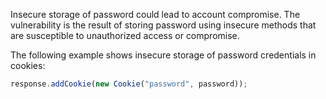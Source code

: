 Insecure storage of password could lead to account compromise. The vulnerability is the result of storing password using insecure methods that are susceptible to unauthorized access or compromise.

The following example shows insecure storage of password credentials in cookies:

```javascript
response.addCookie(new Cookie("password", password));
```